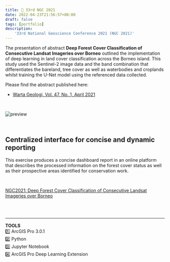 ```yaml
---
title: 📄 33rd NGC 2021
date: 2022-04-23T21:56:57+08:00
draft: false
tags: [portfolio]
description:
    '33rd National Geoscience Conference 2021 (NGC 2021)'
---
```

The presentation of abstract **Deep Forest Cover Classification of Consecutive Landsat Imageries over Borneo** outlined the implementation of deep learning in land cover classification across the Borneo island. This study used the Sentinel-2 image data and the band combination that differentiates the bareland, tree cover as well as waterbodies and croplands whilst training the U-Net model using the referenced data collected.

Please find the abstract published here:

- [Warta Geologi, Vol. 47, No. 1, April 2021](<https://archives.datapages.com/data/geological-society-of-malaysia/warta-geologi-newsletter/047/047001/pdfs/71a.htm>) 

&nbsp;

![preview](/image/blog/utm_ngc2021_00.png)

&nbsp;
## **Centralized interface for concise and dynamic reporting**
This exercise produces a concise dashboard report in an online platform that describes the processed information on the forest cover status as well as their prospective areas identified for conservation work.

&nbsp;

[NGC2021: Deep Forest Cover Classification of Consecutive Landsat Imageries over Borneo](https://drive.google.com/file/d/1-KLdqSI4YNcK16vNzEzSRZv3a-txJ98W/view?usp=sharing)

\
&nbsp;
&nbsp;
_______________________________________________________________________________________________
**TOOLS** \
1️⃣ ArcGIS Pro 3.0.1\
2️⃣ Python \
3️⃣ Jupyter Notebook \
4️⃣ ArcGIS Pro Deep Learning Extension
&nbsp;
